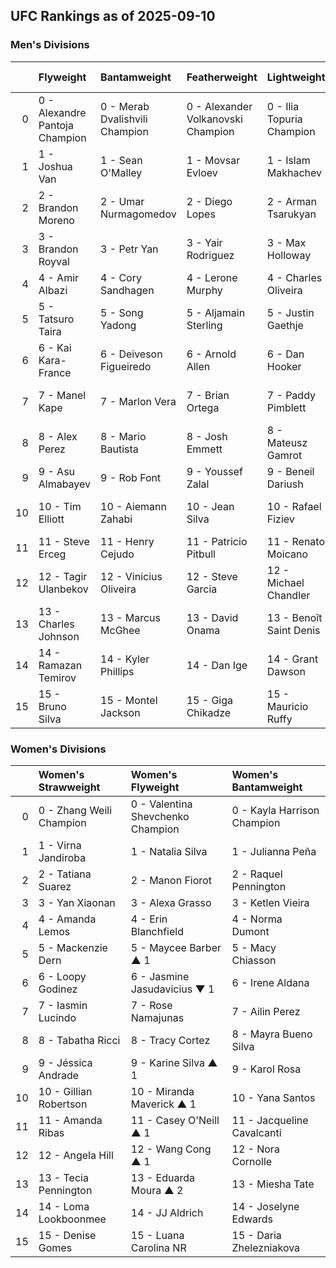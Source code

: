 ## UFC Rankings as of 2025-09-10

### Men's Divisions

|    | Flyweight                      | Bantamweight                   | Featherweight                      | Lightweight               | Welterweight                      | Middleweight                 | Light Heavyweight             | Heavyweight                |
|---:|:-------------------------------|:-------------------------------|:-----------------------------------|:--------------------------|:----------------------------------|:-----------------------------|:------------------------------|:---------------------------|
|  0 | 0 - Alexandre Pantoja	Champion | 0 - Merab Dvalishvili	Champion | 0 - Alexander Volkanovski	Champion | 0 - Ilia Topuria	Champion | 0 - Jack Della Maddalena	Champion | 0 - Khamzat Chimaev	Champion | 0 - Magomed Ankalaev	Champion | 0 - Tom Aspinall	Champion  |
|  1 | 1 - Joshua Van                 | 1 - Sean O'Malley              | 1 - Movsar Evloev                  | 1 - Islam Makhachev       | 1 - Belal Muhammad                | 1 - Dricus Du Plessis        | 1 - Alex Pereira              | 1 - Ciryl Gane             |
|  2 | 2 - Brandon Moreno             | 2 - Umar Nurmagomedov          | 2 - Diego Lopes                    | 2 - Arman Tsarukyan       | 2 - Sean Brady                    | 2 - Nassourdine Imavov       | 2 - Jiří Procházka            | 2 - Alexander Volkov       |
|  3 | 3 - Brandon Royval             | 3 - Petr Yan                   | 3 - Yair Rodriguez                 | 3 - Max Holloway          | 3 - Shavkat Rakhmonov             | 3 - Sean Strickland          | 3 - Carlos Ulberg             | 3 - Sergei Pavlovich       |
|  4 | 4 - Amir Albazi                | 4 - Cory Sandhagen             | 4 - Lerone Murphy                  | 4 - Charles Oliveira      | 4 - Leon Edwards                  | 4 - Reinier de Ridder        | 4 - Khalil Rountree Jr.       | 4 - Curtis Blaydes         |
|  5 | 5 - Tatsuro Taira              | 5 - Song Yadong                | 5 - Aljamain Sterling              | 5 - Justin Gaethje        | 5 - Kamaru Usman                  | 5 - Israel Adesanya          | 5 - Jan Błachowicz            | 5 - Jailton Almeida        |
|  6 | 6 - Kai Kara-France            | 6 - Deiveson Figueiredo        | 6 - Arnold Allen                   | 6 - Dan Hooker            | 6 - Ian Machado Garry             | 6 - Anthony Hernandez        | 6 - Jamahal Hill              | 6 - Waldo Cortes Acosta    |
|  7 | 7 - Manel Kape                 | 7 - Marlon Vera                | 7 - Brian Ortega                   | 7 - Paddy Pimblett        | 7 - Michael Morales               | 7 - Robert Whittaker	▲ 1     | 7 - Dominick Reyes	▲ 1        | 7 - Serghei Spivac	▲ 1     |
|  8 | 8 - Alex Perez                 | 8 - Mario Bautista             | 8 - Josh Emmett                    | 8 - Mateusz Gamrot        | 8 - Joaquin Buckley               | 8 - Caio Borralho	▼ 1        | 8 - Aleksandar Rakić	▼ 1      | 8 - Derrick Lewis	▲ 1      |
|  9 | 9 - Asu Almabayev              | 9 - Rob Font                   | 9 - Youssef Zalal                  | 9 - Beneil Dariush        | 9 - Carlos Prates                 | 9 - Michael Page	▲ 1         | 9 - Volkan Oezdemir           | 9 - Ante Delija	NR         |
| 10 | 10 - Tim Elliott               | 10 - Aiemann Zahabi            | 10 - Jean Silva                    | 10 - Rafael Fiziev        | 10 - Colby Covington              | 10 - Jared Cannonier	▲ 1     | 10 - Azamat Murzakanov	▲ 1    | 10 - Marcin Tybura	▼ 3     |
| 11 | 11 - Steve Erceg               | 11 - Henry Cejudo              | 11 - Patricio Pitbull              | 11 - Renato Moicano       | 11 - Gilbert Burns                | 11 - Roman Dolidze	▲ 1       | 11 - Bogdan Guskov	▼ 1        | 11 - Tai Tuivasa	▼ 1       |
| 12 | 12 - Tagir Ulanbekov           | 12 - Vinicius Oliveira         | 12 - Steve Garcia                  | 12 - Michael Chandler     | 12 - Geoff Neal                   | 11 - Brendan Allen	▼ 2       | 12 - Johnny Walker            | 12 - Shamil Gaziev	▼ 1     |
| 13 | 13 - Charles Johnson           | 13 - Marcus McGhee             | 13 - David Onama                   | 13 - Benoît Saint Denis   | 13 - Daniel Rodriguez             | 13 - Paulo Costa             | 13 - Nikita Krylov            | 13 - Mick Parkin	▼ 1       |
| 14 | 14 - Ramazan Temirov           | 14 - Kyler Phillips            | 14 - Dan Ige                       | 14 - Grant Dawson         | 14 - Gabriel Bonfim               | 14 - Marvin Vettori          | 14 - Alonzo Menifield         | 14 - Tallison Teixeira	▼ 1 |
| 15 | 15 - Bruno Silva               | 15 - Montel Jackson            | 15 - Giga Chikadze                 | 15 - Mauricio Ruffy       | 15 - Kevin Holland                | 15 - Roman Kopylov           | 15 - Zhang Mingyang           | 15 - Valter Walker	▼ 1     |

### Women's Divisions

|    | Women's Strawweight      | Women's Flyweight                 | Women's Bantamweight        |
|---:|:-------------------------|:----------------------------------|:----------------------------|
|  0 | 0 - Zhang Weili	Champion | 0 - Valentina Shevchenko	Champion | 0 - Kayla Harrison	Champion |
|  1 | 1 - Virna Jandiroba      | 1 - Natalia Silva                 | 1 - Julianna Peña           |
|  2 | 2 - Tatiana Suarez       | 2 - Manon Fiorot                  | 2 - Raquel Pennington       |
|  3 | 3 - Yan Xiaonan          | 3 - Alexa Grasso                  | 3 - Ketlen Vieira           |
|  4 | 4 - Amanda Lemos         | 4 - Erin Blanchfield              | 4 - Norma Dumont            |
|  5 | 5 - Mackenzie Dern       | 5 - Maycee Barber	▲ 1             | 5 - Macy Chiasson           |
|  6 | 6 - Loopy Godinez        | 6 - Jasmine Jasudavicius	▼ 1      | 6 - Irene Aldana            |
|  7 | 7 - Iasmin Lucindo       | 7 - Rose Namajunas                | 7 - Ailin Perez             |
|  8 | 8 - Tabatha Ricci        | 8 - Tracy Cortez                  | 8 - Mayra Bueno Silva       |
|  9 | 9 - Jéssica Andrade      | 9 - Karine Silva	▲ 1              | 9 - Karol Rosa              |
| 10 | 10 - Gillian Robertson   | 10 - Miranda Maverick	▲ 1         | 10 - Yana Santos            |
| 11 | 11 - Amanda Ribas        | 11 - Casey O'Neill	▲ 1            | 11 - Jacqueline Cavalcanti  |
| 12 | 12 - Angela Hill         | 12 - Wang Cong	▲ 1                | 12 - Nora Cornolle          |
| 13 | 13 - Tecia Pennington    | 13 - Eduarda Moura	▲ 2            | 13 - Miesha Tate            |
| 14 | 14 - Loma Lookboonmee    | 14 - JJ Aldrich                   | 14 - Joselyne Edwards       |
| 15 | 15 - Denise Gomes        | 15 - Luana Carolina	NR            | 15 - Daria Zhelezniakova    |
